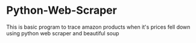 # Python-Web-Scraper
This is basic program to trace amazon products when it's prices fell down using python web scraper and beautiful soup
